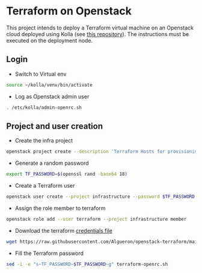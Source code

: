 # Terraform on Openstack
This project intends to deploy a Terraform virtual machine on an Openstack cloud deployed using Kolla (see [this repository](https://github.com/Algueron/openstack-home)).
The instructions must be executed on the deployment node.

## Login

- Switch to Virtual env
````bash
source ~/kolla/venv/bin/activate
````

- Log as Openstack admin user
````bash
. /etc/kolla/admin-openrc.sh
````

## Project and user creation

- Create the infra project
````bash
openstack project create --description 'Terraform Hosts for provisioning' infrastructure --domain default
````

- Generate a random password
````bash
export TF_PASSWORD=$(openssl rand -base64 18)
````

- Create a Terraform user
````bash
openstack user create --project infrastructure --password $TF_PASSWORD terraform
````

- Assign the role member to terraform
````bash
openstack role add --user terraform --project infrastructure member
````

- Download the terraform [credentials file](terraform-openrc.sh)
````bash
wget https://raw.githubusercontent.com/Algueron/openstack-terraform/main/terraform-openrc.sh
````

- Fill the Terraform password
````bash
sed -i -e "s~TF_PASSWORD~$TF_PASSWORD~g" terraform-openrc.sh
````
